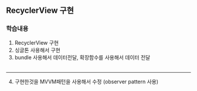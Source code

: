 ## RecyclerView 구현
### 학습내용
1. RecyclerView 구현
2. 싱글톤 사용해서 구현
3. bundle 사용해서 데이터전달, 확장함수를 사용해서 데이터 전달</br></br>
---
4. 구현한것을 MVVM패턴을 사용해서 수정 (observer pattern 사용)
   
